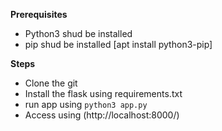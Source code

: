 **Prerequisites**
- Python3 shud be installed
- pip shud be installed [apt install python3-pip]

**Steps**
- Clone the git
- Install the flask using requirements.txt
- run app using `python3 app.py` 
- Access using (http://localhost:8000/)
